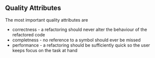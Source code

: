 ## Quality Attributes

The most important quality attributes are

- correctness - a refactoring should never alter the behaviour of the refactored code
- completness - no reference to a symbol should ever be missed
- performance - a refactoring should be sufficiently quick so the user keeps focus on the task at hand


